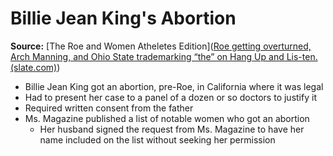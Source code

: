# Billie Jean King's Abortion
**Source:** [The Roe and Women Atheletes Edition]([Roe getting overturned, Arch Manning, and Ohio State trademarking “the” on Hang Up and Lis-ten. (slate.com)](https://slate.com/podcasts/hang-up-and-listen/2022/06/roe-getting-overturned-arch-manning-and-ohio-state-trademarking-the-on-hang-up-and-lis-ten))

- Billie Jean King got an abortion, pre-Roe, in California where it was legal
- Had to present her case to a panel of a dozen or so doctors to justify it
- Required written consent from the father
- Ms. Magazine published a list of notable women who got an abortion
	- Her husband signed the request from Ms. Magazine to have her name included on the list without seeking her permission